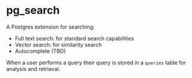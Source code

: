 # pg_search

A Postgres extension for searching:

- Full text search: for standard search capabilities
- Vector search: for similarity search
- Autocomplete (TBD)

When a user performs a query their query is stored in a `queries` table for analysis and retrieval.

